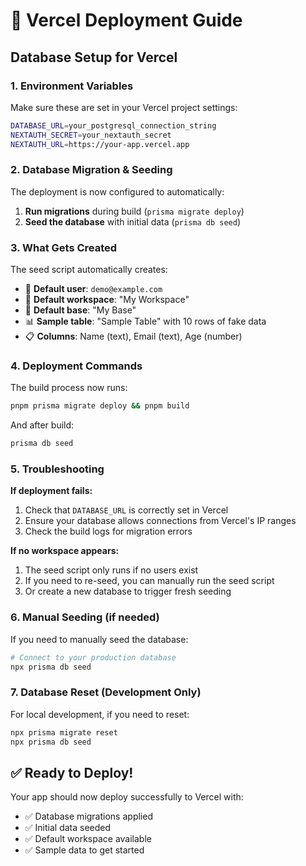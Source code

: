 # 🚀 Vercel Deployment Guide

## Database Setup for Vercel

### 1. Environment Variables

Make sure these are set in your Vercel project settings:

```bash
DATABASE_URL=your_postgresql_connection_string
NEXTAUTH_SECRET=your_nextauth_secret
NEXTAUTH_URL=https://your-app.vercel.app
```

### 2. Database Migration & Seeding

The deployment is now configured to automatically:

1. **Run migrations** during build (`prisma migrate deploy`)
2. **Seed the database** with initial data (`prisma db seed`)

### 3. What Gets Created

The seed script automatically creates:

- 👤 **Default user**: `demo@example.com`
- 🏢 **Default workspace**: "My Workspace"
- 📁 **Default base**: "My Base"
- 📊 **Sample table**: "Sample Table" with 10 rows of fake data
- 📋 **Columns**: Name (text), Email (text), Age (number)

### 4. Deployment Commands

The build process now runs:

```bash
pnpm prisma migrate deploy && pnpm build
```

And after build:

```bash
prisma db seed
```

### 5. Troubleshooting

**If deployment fails:**

1. Check that `DATABASE_URL` is correctly set in Vercel
2. Ensure your database allows connections from Vercel's IP ranges
3. Check the build logs for migration errors

**If no workspace appears:**

1. The seed script only runs if no users exist
2. If you need to re-seed, you can manually run the seed script
3. Or create a new database to trigger fresh seeding

### 6. Manual Seeding (if needed)

If you need to manually seed the database:

```bash
# Connect to your production database
npx prisma db seed
```

### 7. Database Reset (Development Only)

For local development, if you need to reset:

```bash
npx prisma migrate reset
npx prisma db seed
```

## ✅ Ready to Deploy!

Your app should now deploy successfully to Vercel with:

- ✅ Database migrations applied
- ✅ Initial data seeded
- ✅ Default workspace available
- ✅ Sample data to get started
